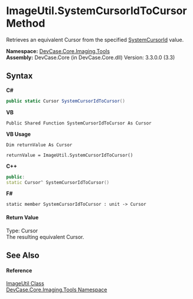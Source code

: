 # ImageUtil.SystemCursorIdToCursor Method 
 

Retrieves an equivalent Cursor from the specified <a href="T_DevCase_Core_Imaging_SystemCursorId">SystemCursorId</a> value.

**Namespace:**&nbsp;<a href="N_DevCase_Core_Imaging_Tools">DevCase.Core.Imaging.Tools</a><br />**Assembly:**&nbsp;DevCase.Core (in DevCase.Core.dll) Version: 3.3.0.0 (3.3)

## Syntax

**C#**<br />
``` C#
public static Cursor SystemCursorIdToCursor()
```

**VB**<br />
``` VB
Public Shared Function SystemCursorIdToCursor As Cursor
```

**VB Usage**<br />
``` VB Usage
Dim returnValue As Cursor

returnValue = ImageUtil.SystemCursorIdToCursor()
```

**C++**<br />
``` C++
public:
static Cursor^ SystemCursorIdToCursor()
```

**F#**<br />
``` F#
static member SystemCursorIdToCursor : unit -> Cursor 

```


#### Return Value
Type: Cursor<br />The resulting equivalent Cursor.

## See Also


#### Reference
<a href="T_DevCase_Core_Imaging_Tools_ImageUtil">ImageUtil Class</a><br /><a href="N_DevCase_Core_Imaging_Tools">DevCase.Core.Imaging.Tools Namespace</a><br />